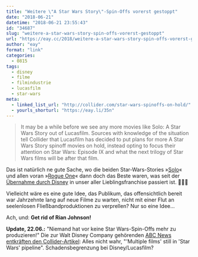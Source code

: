 ```yaml
---
title: "Weitere \"A Star Wars Story\"-Spin-Offs vorerst gestoppt"
date: "2018-06-21"
datetime: "2018-06-21 23:55:43"
id: "34687"
slug: "weitere-a-star-wars-story-spin-offs-vorerst-gestoppt"
url: "https://eay.cc/2018/weitere-a-star-wars-story-spin-offs-vorerst-gestoppt/"
author: "eay"
format: "link"
categories:
  - 0815
tags:
  - disney
  - filme
  - filmindustrie
  - lucasfilm
  - star-wars
meta:
  - linked_list_url: "http://collider.com/star-wars-spinoffs-on-hold/"
  - yourls_shorturl: "https://eay.li/35n"
---
```


> It may be a while before we see any more movies like Solo: A Star Wars Story out of Lucasfilm. Sources with knowledge of the situation tell Collider that Lucasfilm has decided to put plans for more A Star Wars Story spinoff movies on hold, instead opting to focus their attention on Star Wars: Episode IX and what the next trilogy of Star Wars films will be after that film.

Das ist natürlich ne gute Sache, wo die beiden Star-Wars-Stories »[Solo](https://eay.cc/2018/solo-a-star-wars-story-2018/)« und allen voran »[Rogue One](https://eay.cc/2016/rogue-one-a-star-wars-story/)« dann doch das Beste waren, was seit der [Übernahme durch Disney](https://eay.cc/2012/disney-kauft-lucasfilm/) in unser aller Lieblingsfranchise passiert ist. 🤦🏻‍♂️

Vielleicht wäre es eine gute Idee, das Publikum, das offensichtlich bereit war Jahrzehnte lang auf neue Filme zu warten, nicht mit einer Flut an seelenlosen Fließbandproduktionen zu verprellen? Nur so eine Idee...

Ach, und: **Get rid of Rian Johnson!**

**Update, 22.06.:** "Niemand hat vor keine Star Wars-Spin-Offs mehr zu produzieren!" Die zur Walt Disney Company gehörenden [ABC News entkräften den Collider-Artikel](https://www.goodmorningamerica.com/culture/story/multiple-films-star-wars-pipeline-sources-56057987): Alles nicht wahr, "'Multiple films' still in 'Star Wars' pipeline". Schadensbegrenzung bei Disney/Lucasfilm?
